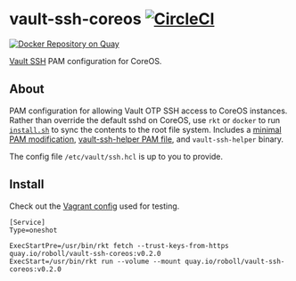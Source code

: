# vault-ssh-coreos [![CircleCI](https://circleci.com/gh/roboll/vault-ssh-coreos.svg?style=svg)](https://circleci.com/gh/roboll/vault-ssh-coreos)

[![Docker Repository on Quay](https://quay.io/repository/roboll/vault-ssh-coreos/status "Docker Repository on Quay")](https://quay.io/repository/roboll/vault-ssh-coreos)

[Vault SSH](https://vaultproject.io) PAM configuration for CoreOS.

## About

PAM configuration for allowing Vault OTP SSH access to CoreOS instances. Rather than override the default sshd on CoreOS, use `rkt` or `docker` to run [`install.sh`](rootfs/install.sh) to sync the contents to the root file system. Includes a [minimal PAM modification](rootfs/etc/pam.d/system-auth#L4), [vault-ssh-helper PAM file](rootfs/etc/pam.d/vault), and `vault-ssh-helper` binary.

The config file `/etc/vault/ssh.hcl` is up to you to provide.

## Install

Check out the [Vagrant config](./test/vagrant/user-data.yaml#L12) used for testing.

```
[Service]
Type=oneshot

ExecStartPre=/usr/bin/rkt fetch --trust-keys-from-https quay.io/roboll/vault-ssh-coreos:v0.2.0
ExecStart=/usr/bin/rkt run --volume --mount quay.io/roboll/vault-ssh-coreos:v0.2.0
```
